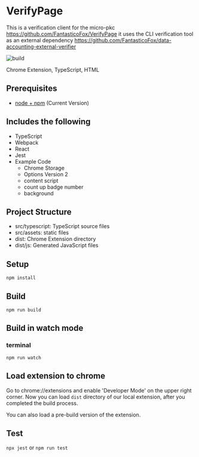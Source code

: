 # VerifyPage
This is a verification client for the micro-pkc https://github.com/FantasticoFox/VerifyPage
it uses the CLI verification tool as an external dependency https://github.com/FantasticoFox/data-accounting-external-verifier

![build](https://github.com/chibat/chrome-extension-typescript-starter/workflows/build/badge.svg)

Chrome Extension, TypeScript, HTML



## Prerequisites

* [node + npm](https://nodejs.org/) (Current Version)

## Includes the following

* TypeScript
* Webpack
* React
* Jest
* Example Code
    * Chrome Storage
    * Options Version 2
    * content script
    * count up badge number
    * background

## Project Structure

* src/typescript: TypeScript source files
* src/assets: static files
* dist: Chrome Extension directory
* dist/js: Generated JavaScript files

## Setup

```
npm install
```

## Build

```
npm run build
```

## Build in watch mode

### terminal

```
npm run watch
```

## Load extension to chrome
Go to chrome://extensions and enable 'Developer Mode' on the upper right corner.
Now you can load `dist` directory of our local extension, after you completed the build process.

You can also load a pre-build version of the extension.

## Test
`npx jest` or `npm run test`

